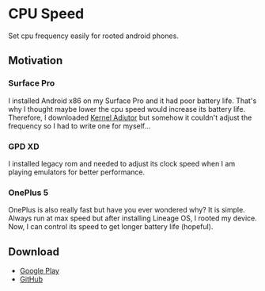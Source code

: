 # CPU Speed
Set cpu frequency easily for rooted android phones.

## Motivation
### Surface Pro
I installed Android x86 on my Surface Pro and it had poor battery life. That's why I thought maybe lower the cpu speed would increase its battery life. Therefore, I downloaded [Kernel Adiutor](https://play.google.com/store/apps/details?id=com.grarak.kerneladiutor&hl=en_US) but somehow it couldn't adjust the frequency so I had to write one for myself...

### GPD XD
I installed legacy rom and needed to adjust its clock speed when I am playing emulators for better performance.

### OnePlus 5
OnePlus is also really fast but have you ever wondered why? It is simple. Always run at max speed but after installing Lineage OS, I rooted my device. Now, I can control its speed to get longer battery life (hopeful).

## Download
- [Google Play](https://play.google.com/store/apps/details?id=com.yihengquan.cpuspeed)
- [GitHub]()
